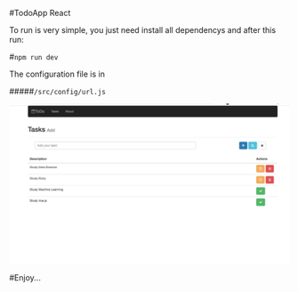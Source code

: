 #TodoApp React

To run is very simple, you just need install all dependencys and after this run:

#`npm run dev`

The configuration file is in

#####`/src/config/url.js`

![just a image](./images/filled.png)

#Enjoy...